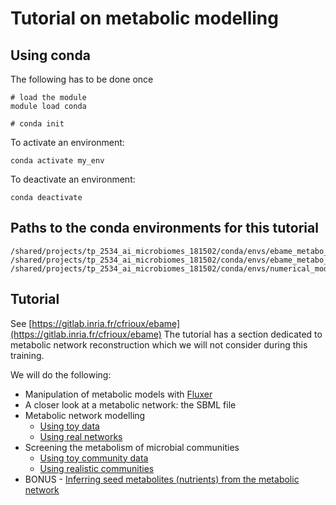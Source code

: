 # Tutorial on metabolic modelling

## Using conda

The following has to be done once

```
# load the module
module load conda

# conda init
```

To activate an environment:

```
conda activate my_env
````

To deactivate an environment:

```
conda deactivate
```

## Paths to the conda environments for this tutorial

```
/shared/projects/tp_2534_ai_microbiomes_181502/conda/envs/ebame_metabo_gapseq
/shared/projects/tp_2534_ai_microbiomes_181502/conda/envs/ebame_metabo_reasoning
/shared/projects/tp_2534_ai_microbiomes_181502/conda/envs/numerical_modelling
```

## Tutorial

See [https://gitlab.inria.fr/cfrioux/ebame](https://gitlab.inria.fr/cfrioux/ebame)
The tutorial has a section dedicated to metabolic network reconstruction which we will not consider during this training.

We will do the following:

- Manipulation of metabolic models with [Fluxer](https://fluxer.umbc.edu/)
- A closer look at a metabolic network: the SBML file
- Metabolic network modelling
    - [Using toy data](https://gitlab.inria.fr/cfrioux/ebame#using-toy-data-)
    - [Using real networks](https://gitlab.inria.fr/cfrioux/ebame#using-real-networks-)
- Screening the metabolism of microbial communities
    - [Using toy community data](https://gitlab.inria.fr/cfrioux/ebame#using-toy-community-data-)
    - [Using realistic communities](https://gitlab.inria.fr/cfrioux/ebame#using-realistic-communities-)
- BONUS - [Inferring seed metabolites (nutrients) from the metabolic network](https://gitlab.inria.fr/cfrioux/ebame#inferring-seed-metabolites-nutrients-from-the-metabolic-network)

